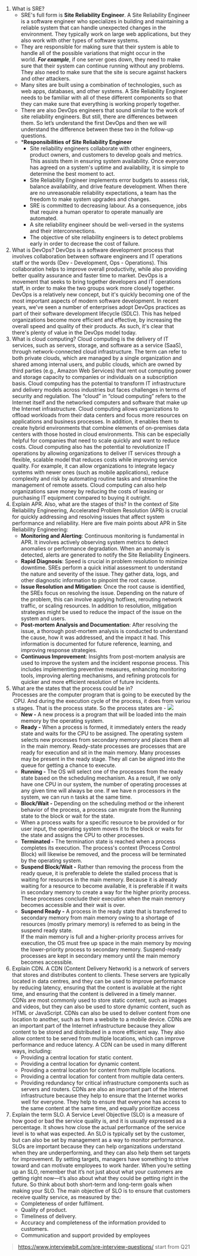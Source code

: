 1. What is SRE?
	- SRE's full form is **Site Reliability Engineer**. A Site Reliability Engineer is a software engineer who specializes in building and maintaining a reliable system that can handle unexpected changes in the environment. They typically work on large web applications, but they also work with other types of software systems.
	- They are responsible for making sure that their system is able to handle all of the possible variations that might occur in the world. _**For example**_, if one server goes down, they need to make sure that their system can continue running without any problems. They also need to make sure that the site is secure against hackers and other attackers.
	- Many sites are built using a combination of technologies, such as web apps, databases, and other systems. A Site Reliability Engineer needs to be familiar with all of these different components so that they can make sure that everything is working properly together.
	- There are also DevOps engineers that sound similar to the work of site reliability engineers. But still, there are differences between them. So let’s understand the first DevOps and then we will understand the difference between these two in the follow-up questions.
	* ***Responsibilities of Site Reliability Engineer**
		- Site reliability engineers collaborate with other engineers, product owners, and customers to develop goals and metrics. This assists them in ensuring system availability. Once everyone has agreed on a system's uptime and availability, it is simple to determine the best moment to act.
		- Site Reliability Engineer implements error budgets to assess risk, balance availability, and drive feature development. When there are no unreasonable reliability expectations, a team has the freedom to make system upgrades and changes.
		- SRE is committed to decreasing labour. As a consequence, jobs that require a human operator to operate manually are automated.
		- A site reliability engineer should be well-versed in the systems and their interconnections.
		- The objective of site reliability engineers is to detect problems early in order to decrease the cost of failure.
2. What is DevOps?
	DevOps is a software development process that involves collaboration between software engineers and IT operations staff or the words (Dev - Development, Ops - Operations). This collaboration helps to improve overall productivity, while also providing better quality assurance and faster time to market. DevOps is a movement that seeks to bring together developers and IT operations staff, in order to make the two groups work more closely together.
	DevOps is a relatively new concept, but it's quickly becoming one of the most important aspects of modern software development. In recent years, we've seen a number of enterprises adopt DevOps practices as part of their software development lifecycle (SDLC). This has helped organizations become more efficient and effective, by increasing the overall speed and quality of their products. As such, it's clear that there's plenty of value in the DevOps model today.
3. What is cloud computing?
	Cloud computing is the delivery of IT services, such as servers, storage, and software as a service (SaaS), through network-connected cloud infrastructure. The term can refer to both private clouds, which are managed by a single organization and shared among internal users, and public clouds, which are owned by third parties (e.g., Amazon Web Services) that rent out computing power and storage capacity to companies or individuals on a subscription basis. Cloud computing has the potential to transform IT infrastructure and delivery models across industries but faces challenges in terms of security and regulation.
	The “cloud” in “cloud computing” refers to the Internet itself and the networked computers and software that make up the Internet infrastructure. Cloud computing allows organizations to offload workloads from their data centers and focus more resources on applications and business processes. In addition, it enables them to create hybrid environments that combine elements of on-premises data centers with those hosted in cloud environments. This can be especially helpful for companies that need to scale quickly and want to reduce costs.
	Cloud computing also has the potential to revolutionize IT operations by allowing organizations to deliver IT services through a flexible, scalable model that reduces costs while improving service quality. For example, it can allow organizations to integrate legacy systems with newer ones (such as mobile applications), reduce complexity and risk by automating routine tasks and streamline the management of remote assets. Cloud computing can also help organizations save money by reducing the costs of leasing or purchasing IT equipment compared to buying it outright.
4. Explain APR. Also, what are the stages of this?
	In the context of Site Reliability Engineering, Accelerated Problem Resolution (APR) is crucial for quickly addressing and resolving issues that affect system performance and reliability. Here are five main points about APR in Site Reliability Engineering:
	- **Monitoring and Alerting**: Continuous monitoring is fundamental in APR. It involves actively observing system metrics to detect anomalies or performance degradation. When an anomaly is detected, alerts are generated to notify the Site Reliability Engineers.
	- **Rapid Diagnosis**: Speed is crucial in problem resolution to minimize downtime. SREs perform a quick initial assessment to understand the nature and severity of the issue. They gather data, logs, and other diagnostic information to pinpoint the root cause.
	- **Issue Resolution and Mitigation**: Once the root cause is identified, the SREs focus on resolving the issue. Depending on the nature of the problem, this can involve applying hotfixes, rerouting network traffic, or scaling resources. In addition to resolution, mitigation strategies might be used to reduce the impact of the issue on the system and users.
	- **Post-mortem Analysis and Documentation**: After resolving the issue, a thorough post-mortem analysis is conducted to understand the cause, how it was addressed, and the impact it had. This information is documented for future reference, learning, and improving response strategies.
	- **Continuous Improvement**: Insights from post-mortem analysis are used to improve the system and the incident response process. This includes implementing preventive measures, enhancing monitoring tools, improving alerting mechanisms, and refining protocols for quicker and more efficient resolution of future incidents.
5. What are the states that the process could be in?
	Processes are the computer program that is going to be executed by the CPU. And during the execution cycle of the process, it does from various stages. That is the process state. So the process states are -
	![](https://d3n0h9tb65y8q.cloudfront.net/public_assets/assets/000/003/708/original/Process_states.png?1668609408)
	- **New -** A new process is a program that will be loaded into the main memory by the operating system.
	- **Ready -** When a process is formed, it immediately enters the ready state and waits for the CPU to be assigned. The operating system selects new processes from secondary memory and places them all in the main memory. Ready-state processes are processes that are ready for execution and sit in the main memory. Many processes may be present in the ready stage. They all can be aligned into the queue for getting a chance to execute.
	- **Running -** The OS will select one of the processes from the ready state based on the scheduling mechanism. As a result, if we only have one CPU in our system, the number of operating processes at any given time will always be one. If we have n processors in the system, we can run n tasks at the same time.
	- **Block/Wait -** Depending on the scheduling method or the inherent behavior of the process, a process can migrate from the Running state to the block or wait for the state.
	- When a process waits for a specific resource to be provided or for user input, the operating system moves it to the block or waits for the state and assigns the CPU to other processes.
	- **Terminated -** The termination state is reached when a process completes its execution. The process's context (Process Control Block) will likewise be removed, and the process will be terminated by the operating system.
	- **Suspend Block/Wait -** Rather than removing the process from the ready queue, it is preferable to delete the stalled process that is waiting for resources in the main memory. Because it is already waiting for a resource to become available, it is preferable if it waits in secondary memory to create a way for the higher priority process. These processes conclude their execution when the main memory becomes accessible and their wait is over.
	- **Suspend Ready -** A process in the ready state that is transferred to secondary memory from main memory owing to a shortage of resources (mostly primary memory) is referred to as being in the suspend ready state.  
	    If the main memory is full and a higher-priority process arrives for execution, the OS must free up space in the main memory by moving the lower-priority process to secondary memory. Suspend-ready processes are kept in secondary memory until the main memory becomes accessible.
6. Explain CDN.
	A CDN (Content Delivery Network) is a network of servers that stores and distributes content to clients. These servers are typically located in data centres, and they can be used to improve performance by reducing latency, ensuring that the content is available at the right time, and ensuring that the content is delivered in a timely manner.
	CDNs are most commonly used to store static content, such as images and videos, but they can also be used to store dynamic content, such as HTML or JavaScript. CDNs can also be used to deliver content from one location to another, such as from a website to a mobile device.
	CDNs are an important part of the Internet infrastructure because they allow content to be stored and distributed in a more efficient way. They also allow content to be served from multiple locations, which can improve performance and reduce latency.
	A CDN can be used in many different ways, including:
	- Providing a central location for static content.
	- Providing a central location for dynamic content.
	- Providing a central location for content from multiple locations.
	- Providing a central location for content from multiple data centers.
	- Providing redundancy for critical infrastructure components such as servers and routers.
	CDNs are also an important part of the Internet infrastructure because they help to ensure that the Internet works well for everyone. They help to ensure that everyone has access to the same content at the same time, and equally prioritize access
7. Explain the term SLO.
	A Service Level Objective (SLO) is a measure of how good or bad the service quality is, and it is usually expressed as a percentage. It shows how close the actual performance of the service level is to what was expected. An SLO is typically set by the customer, but can also be set by management as a way to monitor performance.
	SLOs are important because they can help organizations understand when they are underperforming, and they can also help them set targets for improvement. By setting targets, managers have something to strive toward and can motivate employees to work harder.
	When you’re setting up an SLO, remember that it’s not just about what your customers are getting right now—it’s also about what they could be getting right in the future. So think about both short-term and long-term goals when making your SLO.
	The main objective of SLO is to ensure that customers receive quality service, as measured by the:
	- Completeness of order fulfilment.
	- Quality of product.
	- Timeliness of delivery.
	- Accuracy and completeness of the information provided to customers.
	- Communication and support provided by employees

> https://www.interviewbit.com/sre-interview-questions/
> start from Q21